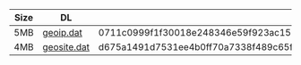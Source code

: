 |    Size   |     DL  | sha512sum |
|  ---  |  ---  |  ---  |
| 5MB | [geoip.dat](https://cdn.jsdelivr.net/gh/googleians/Rules@main/geoip.dat) | 0711c0999f1f30018e248346e59f923ac150a8a049522169418ab1834abe5a39ed6bc7b683648d65885d8973cde13d77c9cb943448d3929699032a227d17efe1 |
| 4MB | [geosite.dat](https://cdn.jsdelivr.net/gh/googleians/Rules@main/geosite.dat) | d675a1491d7531ee4b0ff70a7338f489c65f3287054fb4e77e370122777762dfca19c37242ca65c21a6e7d70dad241af9c3da638e030d39fe600f70be7c855e3 |
